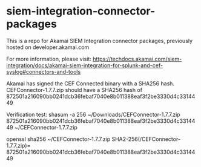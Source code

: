 # siem-integration-connector-packages
This is a repo for Akamai SIEM Integration connector packages, previously hosted on developer.akamai.com

For more information, please visit: https://techdocs.akamai.com/siem-integration/docs/akamai-siem-integration-for-splunk-and-cef-syslog#connectors-and-tools

Akamai has signed the CEF Connected binary with a SHA256 hash.
CEFConnector-1.7.7.zip should have a SHA256 hash of 872501a216090bb0241dcb36febaf7040e8b011388eaf3f2be3330d4c3314449

Verification test:
shasum -a 256 ~/Downloads/CEFConnector-1.7.7.zip 
872501a216090bb0241dcb36febaf7040e8b011388eaf3f2be3330d4c3314449  ~/CEFConnector-1.7.7.zip

openssl sha256 ~/CEFConnector-1.7.7.zip 
SHA2-256(/CEFConnector-1.7.7.zip)= 872501a216090bb0241dcb36febaf7040e8b011388eaf3f2be3330d4c3314449
